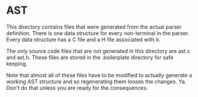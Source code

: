 # AST

This directory contains files that were generated from the actual parser definition. There is one data structure for every non-terminal in the parser. Every data structure has a C file and a H file associated with it.

The only source code files that are not generated in this directory are ast.c and ast.h. These files are stored in the .boilerplate directory for safe keeping.

Note that almost all of these files have to be modified to actually generate a working AST structure and so regenerating them looses the changes. Ya. Don't do that unless you are ready for the consequences.
